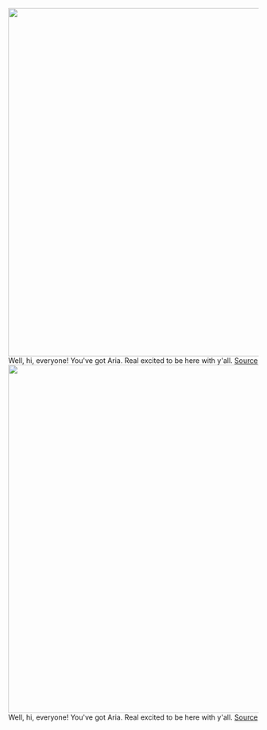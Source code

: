 <img src='https://cdn.vox-cdn.com/thumbor/gjCyFfC1DNnGgHcJEoZBvtyTSLo=/0x0:2040x1360/1200x800/filters:focal(857x517:1183x843)/cdn.vox-cdn.com/uploads/chorus_image/image/70404469/acastro_211024_1777_amazonMusic_0001.0.jpg' width='700px' /><br/>
Well, hi, everyone! You've got Aria. Real excited to be here with y'all.
<a href='https://www.theverge.com/22889572/podcast-librarians-podcash-sponsorship-fund-bongino-youtube-suspension'> Source <a/><img src='https://cdn.vox-cdn.com/thumbor/gjCyFfC1DNnGgHcJEoZBvtyTSLo=/0x0:2040x1360/1200x800/filters:focal(857x517:1183x843)/cdn.vox-cdn.com/uploads/chorus_image/image/70404469/acastro_211024_1777_amazonMusic_0001.0.jpg' width='700px' /><br/>
Well, hi, everyone! You've got Aria. Real excited to be here with y'all.
<a href='https://www.theverge.com/22889572/podcast-librarians-podcash-sponsorship-fund-bongino-youtube-suspension'> Source <a/>